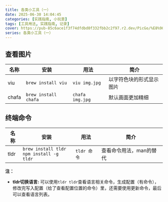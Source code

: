 ```yaml
---
title: 各类小工具（一）
date: 2025-06-30 14:04:45
categories: [实践指南, 小玩意]
tags: [工具用法, 实践指南, 记录]
cover: https://pub-85c6ace1f3f74dfdbd0f332fbb2c2f97.r2.dev/PicGo/%E8%90%BD%E6%97%A5%E5%AD%A4%E8%88%9F-2.png
series: 各类小工具（一）
---
```


## 查看图片

|名称|安装|用法|简介|
|-|-|-|-|
|viu|```brew install viu```|```viu img.jpg```|以字符色块的形式显示图片|
|chafa|```brew install chafa```|```chafa img.jpg```|默认画面更加精细|

## 终端命令


|名称|安装|用法|简介|
|-|-|-|-|
|tldr|```brew install tldr```</br>```npm install -g tldr```|```tldr 命令```|查看命令用法，man的替代|

**注：**

* **tldr切换语言:** 可以使用```tldr tldr```查看语言相关命令，生成配置（有命令），修改完写入配置（给了查看配置位置的命令）里，还需要使用更新命令，最后可以查看语言列表。